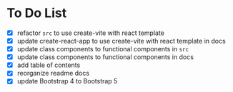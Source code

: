 # To Do List

- [x] refactor `src` to use create-vite with react template
- [x] update create-react-app to use create-vite with react template in docs
- [x] update class components to functional components in `src`
- [x] update class components to functional components in docs
- [x] add table of contents
- [x] reorganize readme docs
- [x] update Bootstrap 4 to Bootstrap 5
